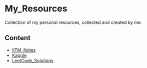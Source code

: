 # My_Resources
Collection of my personal resources, collected and created by me.

## Content
- [IITM_Notes](./IITM_Notes/)
- [Kaggle](./Kaggle/)
- [LeetCode_Solutions](./LeetCode_Solutions/)
